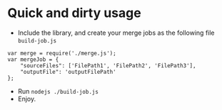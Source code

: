 # Quick and dirty usage
* Include the library, and create your merge jobs as the following file `build-job.js`
```
var merge = require('./merge.js');
var mergeJob = {
    "sourceFiles": ['FilePath1', 'FilePath2', 'FilePath3'],
    "outputFile": 'outputFilePath'
};
```
* Run `nodejs ./build-job.js`
* Enjoy.
